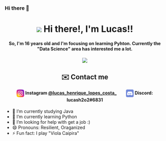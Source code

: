 ### Hi there 👋

<h1 align="center"><img src="https://media.giphy.com/media/hvRJCLFzcasrR4ia7z/giphy.gif" width="32px"> Hi there!, I'm Lucas!!</h1>

<h4 align="center" >So, I'm 16 years old and I'm focusing on learning Pyhton. Currently the "Data Science" area has interested me a lot.</h4>

<p align="center">  
  <a href="https://github.com/anuraghazra/github-readme-stats">
    <img align="center" src="https://github-readme-stats.vercel.app/api/top-langs/?username=Lucas-Henrique-Lopes-Costa&layout=compact" />
  </a>
</p>

<h2 align="center" >✉️ Contact me</h2>
<h4 align="center" > 
  <img align="center" width="24px" src="Instagram_Icon.svg"> <b>Instagram</b> <a href="https://www.instagram.com/lucas_henrique_lopes_costa_/">@lucas_henrique_lopes_costa_</a>
  <span>&nbsp;&nbsp;&nbsp;&nbsp;&nbsp;&nbsp;&nbsp;</span>
  <img align="center" width="24px" src="Discord_Icon.svg"> <b>Discord</b>: lucash2o2#6831
</h4>

- 🔭 I’m currently studying Java
- 🌱 I’m currently learning Python
- 🤔 I’m looking for help with get a job :)
- 😄 Pronouns: Resilient, Oraganized
- ⚡ Fun fact: I play "Viola Caipira"
